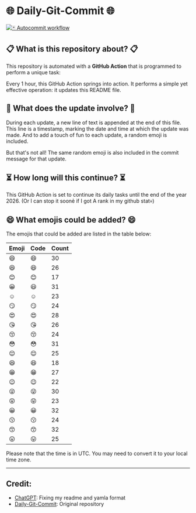 # 🌐 Daily-Git-Commit 🌐

[![🃏 Autocommit workflow](https://github.com/kleqing/git-auto-commit/actions/workflows/main.yaml/badge.svg?event=check_run)](https://github.com/kleqing/git-auto-commit/actions/workflows/main.yaml)

## 📋 What is this repository about? 📋

This repository is automated with a **GitHub Action** that is programmed to perform a unique task:

Every 1 hour, this GitHub Action springs into action. It performs a simple yet effective operation: it updates this README file.

## 🔄 What does the update involve? 🔄

During each update, a new line of text is appended at the end of this file. This line is a timestamp, marking the date and time at which the update was made. And to add a touch of fun to each update, a random emoji is included.

But that's not all! The same random emoji is also included in the commit message for that update.

## ⏳ How long will this continue? ⏳

This GitHub Action is set to continue its daily tasks until the end of the year 2026. (Or I can stop it soonẻ if I got A rank in my github stat💀)

## 😄 What emojis could be added? 😄

The emojis that could be added are listed in the table below:

| Emoji | Code | Count |
| --- | --- | --- |
| 😄 | :smile: | 30 |
| 😆 | :laughing: | 26 |
| 😊 | :blush: | 17 |
| 😀 | :smiley: | 31 |
| ☺️ | :relaxed: | 23 |
| 😏 | :smirk: | 24 |
| 😍 | :heart_eyes: | 28 |
| 😘 | :kissing_heart: | 26 |
| 😚 | :kissing_closed_eyes: | 24 |
| 😳 | :flushed: | 31 |
| 😌 | :relieved: | 25 |
| 😆 | :satisfied: | 18 |
| 😁 | :grin: | 27 |
| 😉 | :wink: | 22 |
| 😜 | :stuck_out_tongue_winking_eye: | 30 |
| 😝 | :stuck_out_tongue_closed_eyes: | 23 |
| 😀 | :grinning: | 32 |
| 😗 | :kissing: | 24 |
| 😙 | :kissing_smiling_eyes: | 32 |
| 😛 | :stuck_out_tongue: | 25 |

Please note that the time is in UTC. You may need to convert it to your local time zone.

---

## Credit:

- [ChatGPT](chatgpt.com): Fixing my readme and yamla format
- [Daily-Git-Commit](https://github.com/diegomarty/daily-git-commit): Original repository

